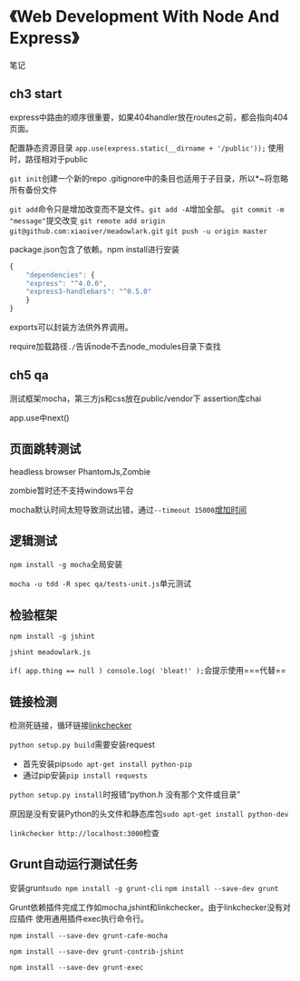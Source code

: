 # 《Web Development With Node And Express》
笔记
## ch3 start
express中路由的顺序很重要，如果404handler放在routes之前，都会指向404页面。

配置静态资源目录
`app.use(express.static(__dirname + '/public'));`
使用时，路径相对于public

`git init`创建一个新的repo
.gitignore中的条目也适用于子目录，所以*~将忽略所有备份文件

`git add`命令只是增加改变而不是文件。`git add -A`增加全部。
`git commit -m "message"`提交改变
`git remote add origin git@github.com:xiaoiver/meadowlark.git`
`git push -u origin master`

package.json包含了依赖。npm install进行安装
```javascript
{
    "dependencies": {
    "express": "^4.0.0",
    "express3-handlebars": "^0.5.0"
    }
}
```
exports可以封装方法供外界调用。

require加载路径`./`告诉node不去node_modules目录下查找

## ch5 qa
测试框架mocha，第三方js和css放在public/vendor下
assertion库chai

app.use中next()

## 页面跳转测试
headless browser PhantomJs,Zombie

zombie暂时还不支持windows平台

mocha默认时间太短导致测试出错，通过`--timeout 15000`[增加时间](mocha-timeout)

## 逻辑测试
`npm install -g mocha`全局安装

`mocha -u tdd -R spec qa/tests-unit.js`单元测试

## 检验框架
`npm install -g jshint`

`jshint meadowlark.js`

`if( app.thing == null ) console.log( 'bleat!' );`会提示使用===代替==

## 链接检测
检测死链接，循环链接[linkchecker](linkchecker-download)

`python setup.py build`需要安装request

* 首先安装pip`sudo apt-get install python-pip`
* 通过pip安装`pip install requests`

`python setup.py install`时报错“python.h 没有那个文件或目录”

原因是没有安装Python的头文件和静态库包`sudo apt-get install python-dev`

`linkchecker http://localhost:3000`检查

## Grunt自动运行测试任务
安装grunt`sudo npm install -g grunt-cli`
`npm install --save-dev grunt`

Grunt依赖插件完成工作如mocha,jshint和linkchecker。由于linkchecker没有对应插件
使用通用插件exec执行命令行。

`npm install --save-dev grunt-cafe-mocha`

`npm install --save-dev grunt-contrib-jshint`

`npm install --save-dev grunt-exec`


[mocha-timeout]: [http://stackoverflow.com/questions/16607039/in-mocha-testing-while-calling-asynchronous-function-how-to-avoid-the-timeout-er]
[linkchecker-download]: [http://wummel.github.io/linkchecker]